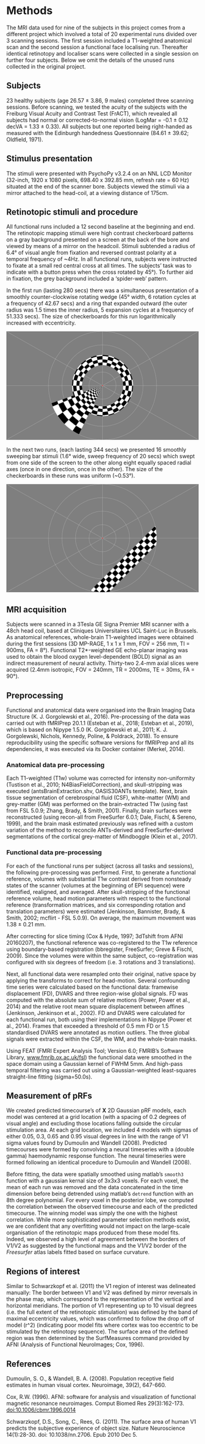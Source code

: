 
# Methods

The MRI data used for nine of the subjects in this project comes from a
different project which involved a total of 20 experimental runs divided
over 3 scanning sessions. The first session included a T1-weighted
anatomical scan and the second session a functional face localising run.
Thereafter identical retinotopy and localiser scans were collected in a
single session on further four subjects. Below we omit the details of
the unused runs collected in the original project.

## Subjects

23 healthy subjects (age 26.57 ± 3.86, 9 males) completed three scanning
sessions. Before scanning, we tested the acuity of the subjects with the
Freiburg Visual Acuity and Contrast Test (FrACT), which revealed all
subjects had normal or corrected-to-normal vision (LogMar = -0.1 ± 0.12
decVA = 1.33 ± 0.33). All subjects but one reported being right-handed
as measured with the Edinburgh handedness Questionnaire (84.61 ± 39.62;
Oldfield, 1971).

## Stimulus presentation

The stimuli were presented with PsychoPy v3.2.4 on an NNL LCD Monitor
(32-inch, 1920 x 1080 pixels, 698.40 x 392.85 mm, refresh rate = 60 Hz)
situated at the end of the scanner bore. Subjects viewed the stimuli via
a mirror attached to the head-coil, at a viewing distance of 175cm. 

## Retinotopic stimuli and procedure

All functional runs included a 12 second baseline at the beginning and
end. The retinotopic mapping stimuli were high contrast checkerboard
patterns on a gray background presented on a screen at the back of the
bore and viewed by means of a mirror on the headcoil. Stimuli subtended
a radius of 6.4° of visual angle from fixation and reversed contrast
polarity at a temporal frequency of ~4Hz. In all functional runs,
subjects were instructed to fixate at a small red central cross at all
times. The subjects’ task was to indicate with a button press when the
cross rotated by 45°). To further aid in fixation, the grey background
included a ‘spider-web’ pattern.

In the first run (lasting 280 secs) there was a simultaneous
presentation of a smoothly counter-clockwise rotating wedge (45° width,
6 rotation cycles at a frequency of 42.67 secs) and a ring that expanded
outward (the outer radius was 1.5 times the inner radius, 5 expansion
cycles at a frequency of 51.333 secs). The size of checkerboards for
this run logarithmically increased with
eccentricity.

![](https://raw.githubusercontent.com/Goffaux-Lab/psychopy-retinotopy/master/images/pa_ecc_ex.png)

In the next two runs, (each lasting 344 secs) we presented 16 smoothly
sweeping bar stimuli (1.6° wide, sweep frequency of 20 secs) which swept
from one side of the screen to the other along eight equally spaced
radial axes (once in one direction, once in the other). The size of the
checkerboards in these runs was uniform
(~0.53°).

![](https://raw.githubusercontent.com/Goffaux-Lab/psychopy-retinotopy/master/images/bar_ex.png)

## MRI acquisition

Subjects were scanned in a 3Tesla GE Signa Premier MRI scanner with a
48ch head coil, based at Cliniques Universitaires UCL Saint-Luc in
Brussels. As anatomical references, whole-brain T1-weighted images were
obtained during the first sessions (3D MP-RAGE, 1 x 1 x 1 mm, FOV = 256
mm, TI = 900ms, FA = 8°). Functional T2\*-weighted GE echo-planar
imaging was used to obtain the blood oxygen level-dependent (BOLD)
signal as an indirect measurement of neural activity. Thirty-two 2.4-mm
axial slices were acquired (2.4mm isotropic, FOV = 240mm, TR = 2000ms,
TE = 30ms, FA = 90°).

## Preprocessing

Functional and anatomical data were organised into the Brain Imaging
Data Structure (K. J. Gorgolewski et al., 2016). Pre-processing of the
data was carried out with fMRIPrep 20.1.1 (Esteban et al., 2018; Esteban
et al., 2019), which is based on Nipype 1.5.0 (K. Gorgolewski et al.,
2011; K. J. Gorgolewski, Nichols, Kennedy, Poline, & Poldrack, 2018). To
ensure reproducibility using the specific software versions for fMRIPrep
and all its dependencies, it was executed via its Docker container
(Merkel, 2014).

### Anatomical data pre-processing

Each T1-weighted (T1w) volume was corrected for intensity non-uniformity
(Tustison et al., 2010; N4BiasFieldCorrection), and skull-stripping was
executed (antsBrainExtraction.shv, OASIS30ANTs template). Next, brain
tissue segmentation of cerebrospinal fluid (CSF), white-matter (WM) and
grey-matter (GM) was performed on the brain-extracted T1w (using fast
from FSL 5.0.9; Zhang, Brady, & Smith, 2001). Finally, brain surfaces
were reconstructed (using recon-all from FreeSurfer 6.0.1; Dale, Fischl,
& Sereno, 1999), and the brain mask estimated previously was refined
with a custom variation of the method to reconcile ANTs-derived and
FreeSurfer-derived segmentations of the cortical grey-matter of
Mindboggle (Klein et al., 2017).

### Functional data pre-processing

For each of the functional runs per subject (across all tasks and
sessions), the following pre-processing was performed. First, to
generate a functional reference, volumes with substantial T1w contrast
derived from nonsteady states of the scanner (volumes at the beginning
of EPI sequence) were identified, realigned, and averaged. After
skull-stripping of the functional reference volume, head motion
parameters with respect to the functional reference (transformation
matrices, and six corresponding rotation and translation parameters)
were estimated (Jenkinson, Bannister, Brady, & Smith, 2002; mcflirt -
FSL 5.0.9). On average, the maximum movement was 1.38 ± 0.21 mm.

After correcting for slice timing (Cox & Hyde, 1997; 3dTshift from AFNI
20160207), the functional reference was co-registered to the T1w
reference using boundary-based registration (bbregister, FreeSurfer;
Greve & Fischl, 2009). Since the volumes were within the same subject,
co-registration was configured with six degrees of freedom (i.e. 3
rotations and 3 translations).

Next, all functional data were resampled onto their original, native
space by applying the transforms to correct for head-motion. Several
confounding time series were calculated based on the functional data:
framewise displacement (FD), DVARS and three region-wise global signals.
FD was computed with the absolute sum of relative motions (Power, Power
et al., 2014) and the relative root mean square displacement between
affines (Jenkinson, Jenkinson et al., 2002). FD and DVARS were
calculated for each functional run, both using their implementations in
Nipype (Power et al., 2014). Frames that exceeded a threshold of 0.5 mm
FD or 1.5 standardised DVARS were annotated as motion outliers. The
three global signals were extracted within the CSF, the WM, and the
whole-brain masks.

Using FEAT (FMRI Expert Analysis Tool; Version 6.0; FMRIB’s Software
Library, www.fmrib.ox.ac.uk/fsl) the functional data were smoothed in
the space domain using a Gaussian kernel of FWHM 5mm. And high-pass
temporal filtering was carried out using a Gaussian-weighted
least-squares straight-line fitting (sigma=50.0s).

## Measurement of pRFs

We created predicted timecourse’s of **X** 2D Gaussian pRF models, each
model was centered at a grid location (with a spacing of 0.2 degrees of
visual angle) and excluding those locations falling outside the circular
stimulation area. At each grid location, we included 4 models with
sigmas of either 0.05, 0.3, 0.65 and 0.95 visual degrees in line with
the range of V1 sigma values found by Dumoulin and Wandell (2008).
Predicted timecourses were formed by convolving a neural timeseries with
a (double gamma) haemodynamic response function. The neural timeseries
were formed following an identical procedure to Dumoulin and Wandell
(2008).

Before fitting, the data were spatially smoothed using matlab’s
`smooth3` function with a gaussian kernal size of 3x3x3 voxels. For each
voxel, the mean of each run was removed and the data concatenated in the
time dimension before being detrended using matlab’s `detrend` function
with an 8th degree polynomial. For every voxel in the posterior lobe, we
computed the correlation between the observed timecourse and each of the
predicted timecourse. The winning model was simply the one with the
highest correlation. While more sophisticated parameter selection
methods exist, we are confident that any overfitting would not impact on
the large-scale organisation of the retinotopic maps produced from these
model fits. Indeed, we observed a high level of agreement between the
borders of V1/V2 as suggested by the functional maps and the V1/V2
border of the *Freesurfer* atlas labels fitted based on surface
curvature.

## Regions of interest

Similar to Schwarzkopf et al. (2011) the V1 region of interest was
delineated manually: The border between V1 and V2 was defined by mirror
reversals in the phase map, which correspond to the representation of
the vertical and horizontal meridians. The portion of V1 representing up
to 10 visual degrees (i.e. the full extent of the retinotopic
stimulation) was defined by the band of maximal eccentricity values,
which was confirmed to follow the drop off of model \(r^2\) (indicating
poor model fits where cortex was too eccentric to be stimulated by the
retinotopy sequence). The surface area of the defined region was then
determined by the SurfMeasures command provided by AFNI (Analysis of
Functional NeuroImages; Cox, 1996).

## References

Dumoulin, S. O., & Wandell, B. A. (2008). Population receptive field
estimates in human visual cortex. Neuroimage, 39(2), 647-660.

Cox, R.W. (1996). AFNI: software for analysis and visualization of
functional magnetic resonance neuroimages. Comput Biomed Res
29(3):162-173. <doi:10.1006/cbmr.1996.0014>

Schwarzkopf, D.S., Song, C., Rees, G. (2011). The surface area of human
V1 predicts the subjective experience of object size. Nature
Neuroscience 14(1):28-30. doi: 10.1038/nn.2706. Epub 2010 Dec 5.
